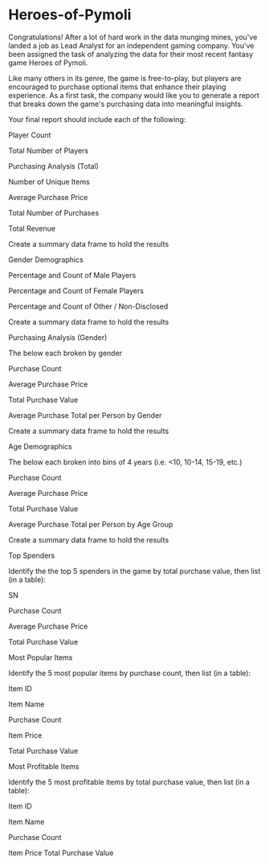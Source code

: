 # Heroes-of-Pymoli


Congratulations! After a lot of hard work in the data munging mines, you've landed a job as Lead Analyst for an independent gaming company. You've been assigned the task of analyzing the data for their most recent fantasy game Heroes of Pymoli.

Like many others in its genre, the game is free-to-play, but players are encouraged to purchase optional items that enhance their playing experience. As a first task, the company would like you to generate a report that breaks down the game's purchasing data into meaningful insights.

Your final report should include each of the following:


Player Count

Total Number of Players

Purchasing Analysis (Total)

Number of Unique Items

Average Purchase Price

Total Number of Purchases

Total Revenue

Create a summary data frame to hold the results


Gender Demographics

Percentage and Count of Male Players

Percentage and Count of Female Players

Percentage and Count of Other / Non-Disclosed

Create a summary data frame to hold the results


Purchasing Analysis (Gender)

The below each broken by gender

Purchase Count

Average Purchase Price

Total Purchase Value

Average Purchase Total per Person by Gender

Create a summary data frame to hold the results


Age Demographics

The below each broken into bins of 4 years (i.e. <10, 10-14, 15-19, etc.)

Purchase Count

Average Purchase Price

Total Purchase Value

Average Purchase Total per Person by Age Group

Create a summary data frame to hold the results


Top Spenders

Identify the the top 5 spenders in the game by total purchase value, then list (in a table):

SN

Purchase Count

Average Purchase Price

Total Purchase Value


Most Popular Items

Identify the 5 most popular items by purchase count, then list (in a table):

Item ID

Item Name

Purchase Count

Item Price

Total Purchase Value


Most Profitable Items

Identify the 5 most profitable items by total purchase value, then list (in a table):

Item ID

Item Name

Purchase Count

Item Price
Total Purchase Value
